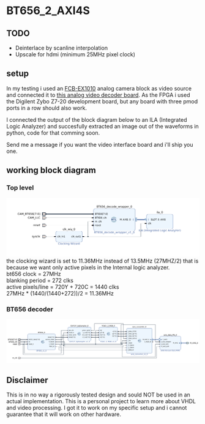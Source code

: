# BT656_2_AXI4S

## TODO
- Deinterlace by scanline interpolation
- Upscale for hdmi (minimum 25MHz pixel clock)

## setup
In my testing i used an [FCB-EX1010](https://www.image-sensing-solutions.eu/fcb_ex1010_p.html) analog camera block as video source and connected it to [this analog video decoder board](https://github.com/dylanmsu/ADV7180_to_Pmod). As the FPGA i used the Digilent Zybo Z7-20 development board, but any board with three pmod ports in a row should also work.

I connected the output of the block diagram below to an ILA (Integrated Logic Analyzer) and succesfully extracted an image out of the waveforms in python, code for that comming soon.

Send me a message if you want the video interface board and i'll ship you one.

## working block diagram
### Top level
![top](./img/Block-Diagram-Top.png)
the clocking wizard is set to 11.36MHz instead of 13.5MHz (27MHZ/2) that is because we want only active pixels in the Internal logic analyzer. <br>
bt656 clock = 27MHz <br>
blanking period = 272 clks <br>
active pixels/line = 720Y + 720C = 1440 clks <br>
27MHz * (1440/(1440+272))/2 = 11.36MHz <br>


### BT656 decoder
![block-diagram](./img/Block-Diagram-BT656-V1.1.png)

## Disclaimer
This is in no way a rigorously tested design and sould NOT be used in an actual implementation. This is a personal project to learn more about VHDL and video processing. I got it to work on my specific setup and i cannot guarantee that it will work on other hardware.
